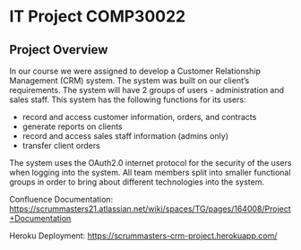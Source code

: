 # IT Project COMP30022

## Project Overview
In our course we were assigned to develop a Customer Relationship Management (CRM) system. The system was built on our client’s requirements. The system will have 2 groups of users - administration and sales staff. This system has the following functions for its users:
- record and access customer information, orders, and contracts
- generate reports on clients 
- record and access sales staff information (admins only)
- transfer client orders

The system uses the OAuth2.0 internet protocol for the security of the users when logging into the system. 
All team members split into smaller functional groups in order to bring about different technologies into the system.

Confluence Documentation: https://scrummasters21.atlassian.net/wiki/spaces/TG/pages/164008/Project+Documentation

Heroku Deployment: https://scrummasters-crm-project.herokuapp.com/
